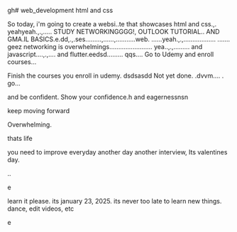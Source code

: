 gh# web_development
html and css

So today, i'm going to create a websi..te that showcases html and css.,.
yeahyeah.,.,.....
STUDY NETWORKINGGGG!, OUTLOOK TUTORIAL.. AND GMA.IL BASICS.e.dd,.,.ses.........,......,...........web.
......yeah.,.,..................
.......
geez networking is overwhelmings........................
yea..,.,.........
and javascript....,.,....
and flutter.eedsd.........
qqs....
Go to Udemy and enroll courses...

Finish the courses you enroll in udemy.
dsdsasdd
Not yet done. .dvvm....
.
go...

and be confident.
Show your confidence.h
and eagernessnsn

keep moving forward

Overwhelming.

thats life

you need to improve everyday
another day another interview, Its valentines day.

..

e










learn it please. its january 23, 2025. its never too late to learn new things.
dance, edit videos, etc

e 
